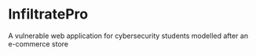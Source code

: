 # InfiltratePro
A vulnerable web application for cybersecurity students modelled after an e-commerce store
